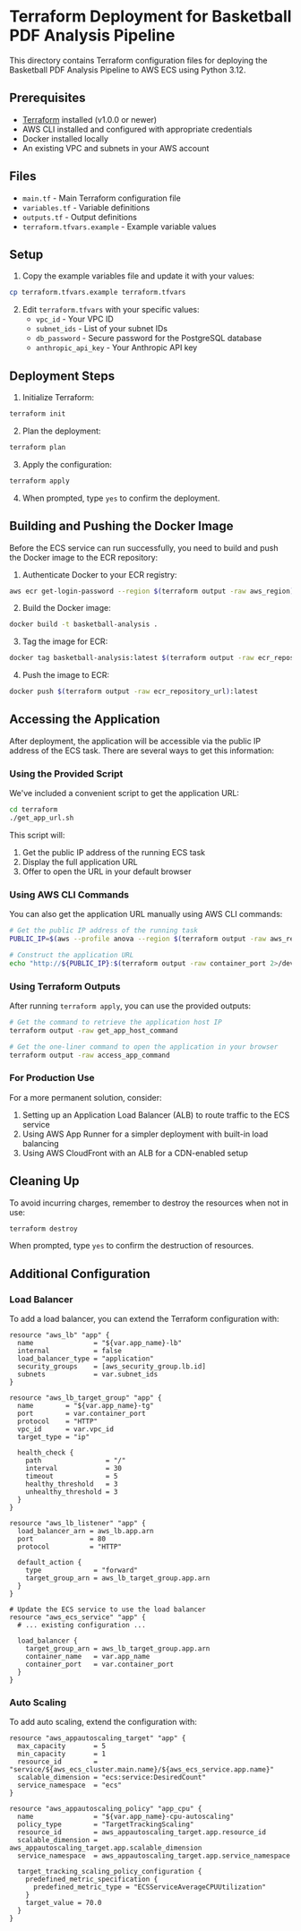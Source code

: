 # Terraform Deployment for Basketball PDF Analysis Pipeline

This directory contains Terraform configuration files for deploying the Basketball PDF Analysis Pipeline to AWS ECS using Python 3.12.

## Prerequisites

- [Terraform](https://www.terraform.io/downloads.html) installed (v1.0.0 or newer)
- AWS CLI installed and configured with appropriate credentials
- Docker installed locally
- An existing VPC and subnets in your AWS account

## Files

- `main.tf` - Main Terraform configuration file
- `variables.tf` - Variable definitions
- `outputs.tf` - Output definitions
- `terraform.tfvars.example` - Example variable values

## Setup

1. Copy the example variables file and update it with your values:

```bash
cp terraform.tfvars.example terraform.tfvars
```

2. Edit `terraform.tfvars` with your specific values:
   - `vpc_id` - Your VPC ID
   - `subnet_ids` - List of your subnet IDs
   - `db_password` - Secure password for the PostgreSQL database
   - `anthropic_api_key` - Your Anthropic API key

## Deployment Steps

1. Initialize Terraform:

```bash
terraform init
```

2. Plan the deployment:

```bash
terraform plan
```

3. Apply the configuration:

```bash
terraform apply
```

4. When prompted, type `yes` to confirm the deployment.

## Building and Pushing the Docker Image

Before the ECS service can run successfully, you need to build and push the Docker image to the ECR repository:

1. Authenticate Docker to your ECR registry:

```bash
aws ecr get-login-password --region $(terraform output -raw aws_region) | docker login --username AWS --password-stdin $(terraform output -raw ecr_repository_url)
```

2. Build the Docker image:

```bash
docker build -t basketball-analysis .
```

3. Tag the image for ECR:

```bash
docker tag basketball-analysis:latest $(terraform output -raw ecr_repository_url):latest
```

4. Push the image to ECR:

```bash
docker push $(terraform output -raw ecr_repository_url):latest
```

## Accessing the Application

After deployment, the application will be accessible via the public IP address of the ECS task. There are several ways to get this information:

### Using the Provided Script

We've included a convenient script to get the application URL:

```bash
cd terraform
./get_app_url.sh
```

This script will:
1. Get the public IP address of the running ECS task
2. Display the full application URL
3. Offer to open the URL in your default browser

### Using AWS CLI Commands

You can also get the application URL manually using AWS CLI commands:

```bash
# Get the public IP address of the running task
PUBLIC_IP=$(aws --profile anova --region $(terraform output -raw aws_region) ec2 describe-network-interfaces --filters Name=description,Values="*$(terraform output -raw ecs_cluster_name)*" --query 'NetworkInterfaces[?Status==`in-use`].Association.PublicIp' --output text)

# Construct the application URL
echo "http://${PUBLIC_IP}:$(terraform output -raw container_port 2>/dev/null || echo "8000")"
```

### Using Terraform Outputs

After running `terraform apply`, you can use the provided outputs:

```bash
# Get the command to retrieve the application host IP
terraform output -raw get_app_host_command

# Get the one-liner command to open the application in your browser
terraform output -raw access_app_command
```

### For Production Use

For a more permanent solution, consider:

1. Setting up an Application Load Balancer (ALB) to route traffic to the ECS service
2. Using AWS App Runner for a simpler deployment with built-in load balancing
3. Using AWS CloudFront with an ALB for a CDN-enabled setup

## Cleaning Up

To avoid incurring charges, remember to destroy the resources when not in use:

```bash
terraform destroy
```

When prompted, type `yes` to confirm the destruction of resources.

## Additional Configuration

### Load Balancer

To add a load balancer, you can extend the Terraform configuration with:

```hcl
resource "aws_lb" "app" {
  name               = "${var.app_name}-lb"
  internal           = false
  load_balancer_type = "application"
  security_groups    = [aws_security_group.lb.id]
  subnets            = var.subnet_ids
}

resource "aws_lb_target_group" "app" {
  name        = "${var.app_name}-tg"
  port        = var.container_port
  protocol    = "HTTP"
  vpc_id      = var.vpc_id
  target_type = "ip"
  
  health_check {
    path                = "/"
    interval            = 30
    timeout             = 5
    healthy_threshold   = 3
    unhealthy_threshold = 3
  }
}

resource "aws_lb_listener" "app" {
  load_balancer_arn = aws_lb.app.arn
  port              = 80
  protocol          = "HTTP"
  
  default_action {
    type             = "forward"
    target_group_arn = aws_lb_target_group.app.arn
  }
}

# Update the ECS service to use the load balancer
resource "aws_ecs_service" "app" {
  # ... existing configuration ...
  
  load_balancer {
    target_group_arn = aws_lb_target_group.app.arn
    container_name   = var.app_name
    container_port   = var.container_port
  }
}
```

### Auto Scaling

To add auto scaling, extend the configuration with:

```hcl
resource "aws_appautoscaling_target" "app" {
  max_capacity       = 5
  min_capacity       = 1
  resource_id        = "service/${aws_ecs_cluster.main.name}/${aws_ecs_service.app.name}"
  scalable_dimension = "ecs:service:DesiredCount"
  service_namespace  = "ecs"
}

resource "aws_appautoscaling_policy" "app_cpu" {
  name               = "${var.app_name}-cpu-autoscaling"
  policy_type        = "TargetTrackingScaling"
  resource_id        = aws_appautoscaling_target.app.resource_id
  scalable_dimension = aws_appautoscaling_target.app.scalable_dimension
  service_namespace  = aws_appautoscaling_target.app.service_namespace
  
  target_tracking_scaling_policy_configuration {
    predefined_metric_specification {
      predefined_metric_type = "ECSServiceAverageCPUUtilization"
    }
    target_value = 70.0
  }
}
